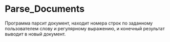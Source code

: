 # Parse_Documents
Программа парсит документ, находит номера строк по заданному пользователем слову и регулярному выражению, и конечный результат выводит в новый документ.
